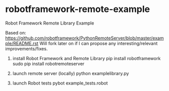 # robotframework-remote-example
Robot Framework Remote Library Example

Based on: https://github.com/robotframework/PythonRemoteServer/blob/master/example/README.rst
Will fork later on if I can propose any interesting/relevant improvements/fixes.

1) install Robot Framework and Remote Library
pip install robotframework
sudo pip install robotremoteserver

2) launch remote server (locally)
python examplelibrary.py

3) launch Robot tests
pybot example_tests.robot